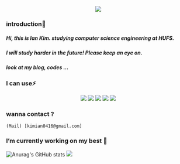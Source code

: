 <div align="center">	
	<img src="https://capsule-render.vercel.app/api?type=waving&color=auto&height=200&section=header&text=Ian%20Github😄&animation=twinkling&fontSize=50" />
 </div>
  
### introduction💬

	
##### Hi, this is Ian Kim. studying computer science engineering at HUFS.

##### I will study harder in the future! Please keep an eye on. 

##### look at my blog, codes ...
 	
 
### I can use⚡

<div align="center">
	<img src="https://img.shields.io/badge/C++-00599C?style=flat&logo=cplusplus&logoColor=white" />
	<img src="https://img.shields.io/badge/Node.js-339933?style=flat&logo=Node.js&logoColor=white" />
	<img src="https://img.shields.io/badge/JavaScript-F7DF1E?style=flat&logo=JavaScript&logoColor=white" />
	<img src="https://img.shields.io/badge/HTML5-E34F26?style=flat&logo=HTML5&logoColor=white" />
	<img src="https://img.shields.io/badge/CSS3-1572B6?style=flat&logo=CSS3&logoColor=white" />
</div>

### wanna contact ?


	(Mail) [kimian0416@gmail.com]



### I’m currently working on my best 🌱

![Anurag's GitHub stats](https://github-readme-stats.vercel.app/api?username=iank1m&show_icons=true&theme=gotham)
<a href="https://www.instagram.com/kimian_01/" target="_blank"><img src="https://img.shields.io/badge/instagram-black?style=flat-square&logo=>&logoColor=E4405F"/></a>




<!--
**iank1m/iank1m** is a ✨ _special_ ✨ repository because its `README.md` (this file) appears on your GitHub profile.

Here are some ideas to get you started:

- 🔭 I’m currently working on ...
- 🌱 I’m currently learning ...
- 👯 I’m looking to collaborate on ...
- 🤔 I’m looking for help with ...
- 💬 Ask me about ...
- 📫 How to reach me: ...
- 😄 Pronouns: ...
- ⚡ Fun fact: ...
-->
